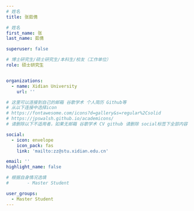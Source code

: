 ```yaml
---
# 姓名
title: 张茹倩

# 姓名
first_name: 张
last_name: 茹倩

superuser: false

# 博士研究生/硕士研究生/本科生/校友（工作单位）
role: 硕士研究生


organizations:
  - name: Xidian University
    url: ''

# 这里可以连接到自己的邮箱 谷歌学术 个人简历 Github等 
# 从以下连接中选择icon
# https://fontawesome.com/icons?d=gallery&s=regular%2Csolid
# https://jpswalsh.github.io/academicons/
# 请删除以下不适用者，如果无邮箱 谷歌学术 CV github 请删除 social标签下全部内容

social:
  - icon: envelope
    icon_pack: fas
    link: 'mailto:zz@stu.xidian.edu.cn'

email: ''
highlight_name: false

# 根据自身情况选填
#       - Master Student

user_groups:
  - Master Student
---
```

